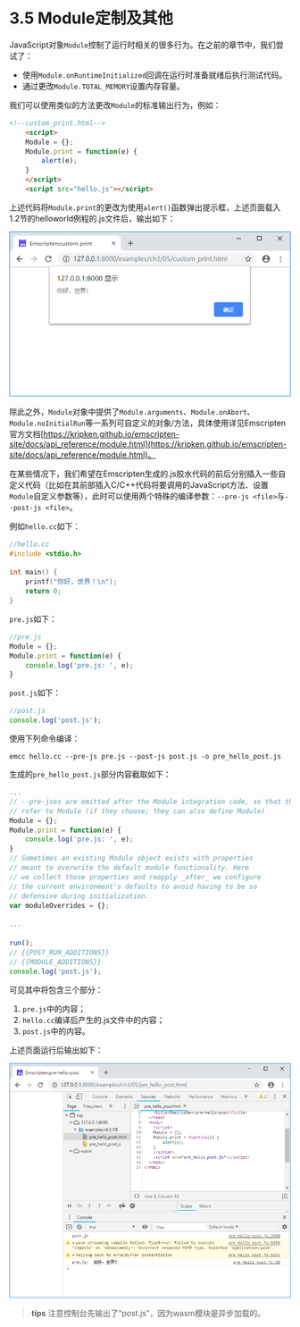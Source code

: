 # 3.5 Module定制及其他

JavaScript对象`Module`控制了运行时相关的很多行为。在之前的章节中，我们尝试了：

- 使用`Module.onRuntimeInitialized`回调在运行时准备就绪后执行测试代码。
- 通过更改`Module.TOTAL_MEMORY`设置内存容量。

我们可以使用类似的方法更改`Module`的标准输出行为，例如：

```html
<!--custom_print.html-->
	<script>
	Module = {};
	Module.print = function(e) {
		alert(e);
	}
	</script>
	<script src="hello.js"></script>
```

上述代码将`Module.print`的更改为使用`alert()`函数弹出提示框，上述页面载入1.2节的helloworld例程的.js文件后，输出如下：

![](images/05-custom-print.png)

除此之外，`Module`对象中提供了`Module.arguments`、`Module.onAbort`、`Module.noInitialRun`等一系列可自定义的对象/方法，具体使用详见Emscripten官方文档[https://kripken.github.io/emscripten-site/docs/api_reference/module.html](https://kripken.github.io/emscripten-site/docs/api_reference/module.html)。

在某些情况下，我们希望在Emscripten生成的.js胶水代码的前后分别插入一些自定义代码（比如在其前部插入C/C++代码将要调用的JavaScript方法、设置`Module`自定义参数等），此时可以使用两个特殊的编译参数：`--pre-js <file>`与`--post-js <file>`。

例如`hello.cc`如下：

```c
//hello.cc
#include <stdio.h>

int main() {
    printf("你好，世界！\n");
    return 0;
}
```

`pre.js`如下：

```js
//pre.js
Module = {};
Module.print = function(e) {
	console.log('pre.js: ', e);
}
```

`post.js`如下：

```js
//post.js
console.log('post.js');
```

使用下列命令编译：

```
emcc hello.cc --pre-js pre.js --post-js post.js -o pre_hello_post.js
```

生成的`pre_hello_post.js`部分内容截取如下：

```js
...
// --pre-jses are emitted after the Module integration code, so that they can
// refer to Module (if they choose; they can also define Module)
Module = {};
Module.print = function(e) {
	console.log('pre.js: ', e);
}
// Sometimes an existing Module object exists with properties
// meant to overwrite the default module functionality. Here
// we collect those properties and reapply _after_ we configure
// the current environment's defaults to avoid having to be so
// defensive during initialization.
var moduleOverrides = {};

...

run();
// {{POST_RUN_ADDITIONS}}
// {{MODULE_ADDITIONS}}
console.log('post.js');
```

可见其中将包含三个部分：

1. `pre.js`中的内容；
1. `hello.cc`编译后产生的.js文件中的内容；
1. `post.js`中的内容。

上述页面运行后输出如下：

![](images/05-pre-post.png)

> **tips** 注意控制台先输出了“post.js”，因为wasm模块是异步加载的。